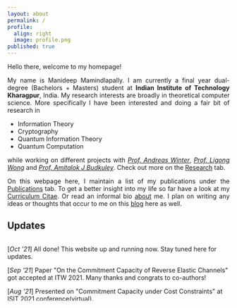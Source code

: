 ```yaml
---
layout: about
permalink: /
profile:
  align: right
  image: profile.png
published: true
---
```


<style>
  body {text-align: justify}
</style>
Hello there, welcome to my homepage!

My name is Manideep Mamindlapally. I am currently a final year dual-degree (Bachelors + Masters) student at **Indian Institute of Technology Kharagpur**, India. My research interests are broadly in theoretical computer science. More specifically I have been interested and doing a fair bit of research in
-	Information Theory
-	Cryptography
-	Quantum Information Theory
-	Quantum Computation

while working on different projects with [_Prof. Andreas Winter_](https://www.icrea.cat/Web/ScientificStaff/andreas-winter-556), [_Prof. Ligong Wong_](https://perso-etis.ensea.fr/ligong.wang/) and [_Prof. Amitalok J Budkuley_](http://www.facweb.iitkgp.ac.in/~amitalok/index.html). Check out more on the [Research](reasearch) tab.

On this webpage here, I maintain a list of my publications under the [Publications](publications) tab. To get a better insight into my life so far have a look at my [Curriculum Citae](CV). Or read an informal bio [about](about) me. I plan on writing any ideas or thoughts that occur to me on this [blog](blog) here as well.

## Updates
<div class="updates" style="height: 10em; overflow-y: scroll; text-align: left">

[<i>Oct '21</i>] All done! This website up and running now. Stay tuned here for updates.

[<i>Sep '21</i>] Paper "On the Commitment Capacity of Reverse Elastic Channels" got accepted at ITW 2021. Many thanks and congrats to co-authors!

[<i>Aug '21</i>] Presented on "Commitment Capacity under Cost Constraints" at ISIT 2021 conference(virtual). 

[<i>Aug '21</i>] Presented a poster with Anuj on "Role of Costs in Commitment over Noisy Channels" at NASIT 2021 Workshop. Great experience!

[<i>May '21</i>] A paper on "Commitment over Compound Binary Symmetric Channels" got accepted for NCC 2021 conference. Many thanks and congrats to co-authors!

[<i>Apr '21</i>] My first research paper got accepted! Work on "Commitment Capacity under Cost Constraints" to be published at ISIT 2021 conference. Many thanks and congrats to Amitalok sir and other co-authors!
</div> 
